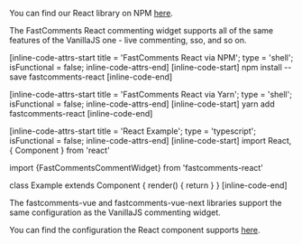 You can find our React library on NPM <a href="https://www.npmjs.com/package/fastcomments-react" target="_blank">here</a>.

The FastComments React commenting widget supports all of the same features of the VanillaJS one - live commenting, sso, and so on.

[inline-code-attrs-start title = 'FastComments React via NPM'; type = 'shell'; isFunctional = false; inline-code-attrs-end]
[inline-code-start]
npm install --save fastcomments-react
[inline-code-end]


[inline-code-attrs-start title = 'FastComments React via Yarn'; type = 'shell'; isFunctional = false; inline-code-attrs-end]
[inline-code-start]
yarn add fastcomments-react
[inline-code-end]


[inline-code-attrs-start title = 'React Example'; type = 'typescript'; isFunctional = false; inline-code-attrs-end]
[inline-code-start]
import React, { Component } from 'react'

import {FastCommentsCommentWidget} from 'fastcomments-react'

class Example extends Component {
  render() {
    return <FastCommentsCommentWidget tenantId="demo" />
  }
}
[inline-code-end]

The fastcomments-vue and fastcomments-vue-next libraries support the same configuration as the VanillaJS commenting widget.

You can find the configuration the React component supports <a href="https://github.com/FastComments/fastcomments-typescript/blob/main/src/fast-comments-comment-widget-config.ts" target="_blank">here</a>.
